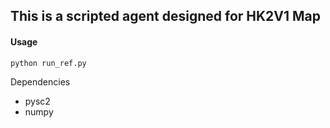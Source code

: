 ## This is a scripted agent designed for HK2V1 Map
#### Usage
`python run_ref.py`

Dependencies
* pysc2
* numpy
